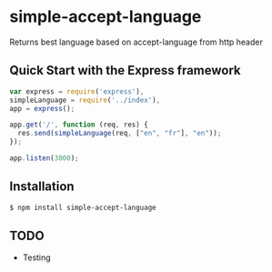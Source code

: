# simple-accept-language

Returns best language based on accept-language from http header

## Quick Start with the Express framework

```js
var express = require('express'),
simpleLanguage = require('../index'),
app = express();

app.get('/', function (req, res) {
  res.send(simpleLanguage(req, ["en", "fr"], "en"));
});

app.listen(3000);
```

## Installation

```bash
$ npm install simple-accept-language
```

## TODO

- Testing